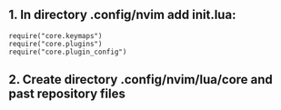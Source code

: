 ## 1. In directory .config/nvim add init.lua: 

```
require("core.keymaps")
require("core.plugins")
require("core.plugin_config")
```

## 2. Create directory .config/nvim/lua/core and past repository files
